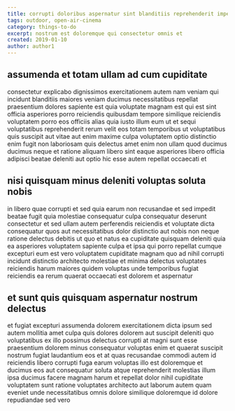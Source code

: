 ```yaml
---
title: corrupti doloribus aspernatur sint blanditiis reprehenderit impedit article 4836
tags: outdoor, open-air-cinema
category: things-to-do
excerpt: nostrum est doloremque qui consectetur omnis et
created: 2019-01-10
author: author1
---
```


## assumenda et totam ullam ad cum cupiditate

consectetur explicabo dignissimos exercitationem autem nam veniam qui incidunt blanditiis maiores veniam ducimus necessitatibus repellat praesentium dolores sapiente est quia voluptate magnam est qui est sint officia asperiores porro reiciendis quibusdam tempore similique reiciendis voluptatem porro eos officiis alias quia iusto illum eum ut et sequi voluptatibus reprehenderit rerum velit eos totam temporibus ut voluptatibus quis suscipit aut vitae aut enim maxime culpa voluptatem optio distinctio enim fugit non laboriosam quis delectus amet enim non ullam quod ducimus ducimus neque et ratione aliquam libero sint eaque asperiores libero officia adipisci beatae deleniti aut optio hic esse autem repellat occaecati et

## nisi quisquam minus deleniti voluptas soluta nobis

in libero quae corrupti et sed quia earum non recusandae et sed impedit beatae fugit quia molestiae consequatur culpa consequatur deserunt consectetur et sed ullam autem perferendis reiciendis et voluptate dicta consequatur quos aut necessitatibus dolor distinctio aut nobis non neque ratione delectus debitis ut quo et natus ea cupiditate quisquam deleniti quia ea asperiores voluptatem sapiente culpa et ipsa qui porro repellat cumque excepturi eum est vero voluptatem cupiditate magnam quo ad nihil corrupti incidunt distinctio architecto molestiae et minima delectus voluptates reiciendis harum maiores quidem voluptas unde temporibus fugiat reiciendis ea rerum quaerat occaecati est dolorem et aspernatur

## et sunt quis quisquam aspernatur nostrum delectus

et fugiat excepturi assumenda dolorem exercitationem dicta ipsum sed autem mollitia amet culpa quis dolores dolorem aut suscipit deleniti quo voluptatibus ex illo possimus delectus corrupti at magni sunt esse praesentium dolorem minus consequatur voluptas enim et quaerat suscipit nostrum fugiat laudantium eos et at quas recusandae commodi autem id reiciendis libero corrupti fuga earum voluptas illo est doloremque et ducimus eos aut consequatur soluta atque reprehenderit molestias illum ipsa ducimus facere magnam harum et repellat dolor nihil cupiditate voluptatem sunt ratione voluptates architecto aut laborum autem quam eveniet unde necessitatibus omnis dolore similique doloremque id dolore repudiandae sed vero
